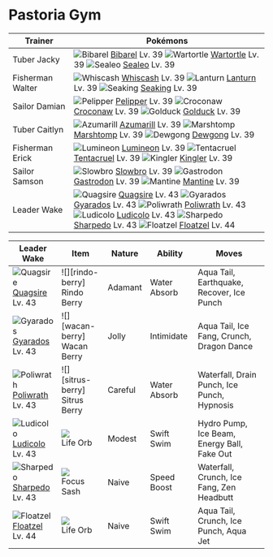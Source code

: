 # Pastoria Gym

Trainer                    | Pokémons
---                        | ---
Tuber Jacky                | ![][400]  [Bibarel] Lv. 39  ![][008]  [Wartortle] Lv. 39  ![][364]  [Sealeo] Lv. 39
Fisherman Walter           | ![][340]  [Whiscash] Lv. 39  ![][171]  [Lanturn] Lv. 39  ![][119]  [Seaking] Lv. 39
Sailor Damian              | ![][279]  [Pelipper] Lv. 39  ![][159]  [Croconaw] Lv. 39  ![][055]  [Golduck] Lv. 39
Tuber Caitlyn              | ![][184]  [Azumarill] Lv. 39  ![][259]  [Marshtomp] Lv. 39  ![][087]  [Dewgong] Lv. 39
Fisherman Erick            | ![][457]  [Lumineon] Lv. 39  ![][073]  [Tentacruel] Lv. 39  ![][099]  [Kingler] Lv. 39
Sailor Samson              | ![][080]  [Slowbro] Lv. 39  ![][423]  [Gastrodon] Lv. 39  ![][226]  [Mantine] Lv. 39
Leader Wake                | ![][195]  [Quagsire] Lv. 43  ![][130]  [Gyarados] Lv. 43  ![][062]  [Poliwrath] Lv. 43 <br> ![][272]  [Ludicolo] Lv. 43  ![][319]  [Sharpedo] Lv. 43  ![][419]  [Floatzel] Lv. 44

Leader Wake        | Item         | Nature  | Ability       | Moves
---                | ---          | ---     | ---           | ---
![][195]<br> [Quagsire] Lv. 43        | ![][rindo-berry]<br> Rindo Berry        | Adamant  | Water Absorb        | Aqua Tail, Earthquake, Recover, Ice Punch
![][130]<br> [Gyarados] Lv. 43        | ![][wacan-berry]<br> Wacan Berry        | Jolly    | Intimidate          | Aqua Tail, Ice Fang, Crunch, Dragon Dance
![][062]<br> [Poliwrath] Lv. 43       | ![][sitrus-berry]<br> Sitrus Berry      | Careful  | Water Absorb        | Waterfall, Drain Punch, Ice Punch, Hypnosis
![][272]<br> [Ludicolo] Lv. 43        | ![][life-orb]<br> Life Orb              | Modest   | Swift Swim          | Hydro Pump, Ice Beam, Energy Ball, Fake Out
![][319]<br> [Sharpedo] Lv. 43        | ![][focus-sash]<br> Focus Sash          | Naive    | Speed Boost         | Waterfall, Crunch, Ice Fang, Zen Headbutt
![][419]<br> [Floatzel] Lv. 44        | ![][life-orb]<br> Life Orb              | Naive    | Swift Swim          | Aqua Tail, Crunch, Ice Punch, Aqua Jet


[008]: https://raw.githubusercontent.com/PokeAPI/sprites/master/sprites/pokemon/8.png "Wartortle"
[055]: https://raw.githubusercontent.com/PokeAPI/sprites/master/sprites/pokemon/55.png "Golduck"
[062]: https://raw.githubusercontent.com/PokeAPI/sprites/master/sprites/pokemon/62.png "Poliwrath"
[073]: https://raw.githubusercontent.com/PokeAPI/sprites/master/sprites/pokemon/73.png "Tentacruel"
[080]: https://raw.githubusercontent.com/PokeAPI/sprites/master/sprites/pokemon/80.png "Slowbro"
[087]: https://raw.githubusercontent.com/PokeAPI/sprites/master/sprites/pokemon/87.png "Dewgong"
[099]: https://raw.githubusercontent.com/PokeAPI/sprites/master/sprites/pokemon/99.png "Kingler"
[119]: https://raw.githubusercontent.com/PokeAPI/sprites/master/sprites/pokemon/119.png "Seaking"
[130]: https://raw.githubusercontent.com/PokeAPI/sprites/master/sprites/pokemon/130.png "Gyarados"
[159]: https://raw.githubusercontent.com/PokeAPI/sprites/master/sprites/pokemon/159.png "Croconaw"
[171]: https://raw.githubusercontent.com/PokeAPI/sprites/master/sprites/pokemon/171.png "Lanturn"
[184]: https://raw.githubusercontent.com/PokeAPI/sprites/master/sprites/pokemon/184.png "Azumarill"
[195]: https://raw.githubusercontent.com/PokeAPI/sprites/master/sprites/pokemon/195.png "Quagsire"
[226]: https://raw.githubusercontent.com/PokeAPI/sprites/master/sprites/pokemon/226.png "Mantine"
[259]: https://raw.githubusercontent.com/PokeAPI/sprites/master/sprites/pokemon/259.png "Marshtomp"
[272]: https://raw.githubusercontent.com/PokeAPI/sprites/master/sprites/pokemon/272.png "Ludicolo"
[279]: https://raw.githubusercontent.com/PokeAPI/sprites/master/sprites/pokemon/279.png "Pelipper"
[319]: https://raw.githubusercontent.com/PokeAPI/sprites/master/sprites/pokemon/319.png "Sharpedo"
[340]: https://raw.githubusercontent.com/PokeAPI/sprites/master/sprites/pokemon/340.png "Whiscash"
[364]: https://raw.githubusercontent.com/PokeAPI/sprites/master/sprites/pokemon/364.png "Sealeo"
[400]: https://raw.githubusercontent.com/PokeAPI/sprites/master/sprites/pokemon/400.png "Bibarel"
[419]: https://raw.githubusercontent.com/PokeAPI/sprites/master/sprites/pokemon/419.png "Floatzel"
[423]: https://raw.githubusercontent.com/PokeAPI/sprites/master/sprites/pokemon/423.png "Gastrodon"
[457]: https://raw.githubusercontent.com/PokeAPI/sprites/master/sprites/pokemon/457.png "Lumineon"
[Wartortle]: /pokemon_changes/008/
[Golduck]: /pokemon_changes/055/
[Poliwrath]: /pokemon_changes/062/
[Tentacruel]: /pokemon_changes/073/
[Slowbro]: /pokemon_changes/080/
[Dewgong]: /pokemon_changes/087/
[Kingler]: /pokemon_changes/099/
[Seaking]: /pokemon_changes/119/
[Gyarados]: /pokemon_changes/130/
[Croconaw]: /pokemon_changes/159/
[Lanturn]: /pokemon_changes/171/
[Azumarill]: /pokemon_changes/184/
[Quagsire]: /pokemon_changes/195/
[Mantine]: /pokemon_changes/226/
[Marshtomp]: /pokemon_changes/259/
[Ludicolo]: /pokemon_changes/272/
[Pelipper]: /pokemon_changes/279/
[Sharpedo]: /pokemon_changes/319/
[Whiscash]: /pokemon_changes/340/
[Sealeo]: /pokemon_changes/364/
[Bibarel]: /pokemon_changes/400/
[Floatzel]: /pokemon_changes/419/
[Gastrodon]: /pokemon_changes/423/
[Lumineon]: /pokemon_changes/457/
[focus-sash]: https://raw.githubusercontent.com/PokeAPI/sprites/master/sprites/items/focus-sash.png
[life-orb]: https://raw.githubusercontent.com/PokeAPI/sprites/master/sprites/items/life-orb.png
